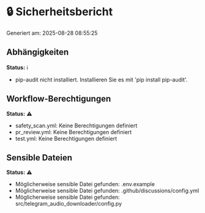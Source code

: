 # 🔒 Sicherheitsbericht

Generiert am: 2025-08-28 08:55:25

## Abhängigkeiten
**Status:** ℹ️

- pip-audit nicht installiert. Installieren Sie es mit 'pip install pip-audit'.

## Workflow-Berechtigungen
**Status:** ⚠️

- safety_scan.yml: Keine Berechtigungen definiert
- pr_review.yml: Keine Berechtigungen definiert
- test.yml: Keine Berechtigungen definiert

## Sensible Dateien
**Status:** ⚠️

- Möglicherweise sensible Datei gefunden: .env.example
- Möglicherweise sensible Datei gefunden: .github/discussions/config.yml
- Möglicherweise sensible Datei gefunden: src/telegram_audio_downloader/config.py

